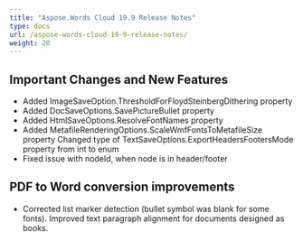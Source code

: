 ```yaml
---
title: "Aspose.Words Cloud 19.9 Release Notes"
type: docs
url: /aspose-words-cloud-19-9-release-notes/
weight: 20
---
```


## **Important Changes and New Features**


- Added ImageSaveOption.ThresholdForFloydSteinbergDithering property
- Added DocSaveOptions.SavePictureBullet property
- Added HtmlSaveOptions.ResolveFontNames property
- Added MetafileRenderingOptions.ScaleWmfFontsToMetafileSize property Changed type of TextSaveOptions.ExportHeadersFootersMode property from int to enum 
- Fixed issue with nodeId, when node is in header/footer
## **PDF to Word conversion improvements**
- Corrected list marker detection (bullet symbol was blank for some fonts). Improved text paragraph alignment for documents designed as books.

